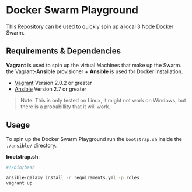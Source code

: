 # Docker Swarm Playground

This Repository can be used to quickly spin up a local 3 Node Docker Swarm.

## Requirements & Dependencies

**Vagrant** is used to spin up the virtual Machines that make up the Swarm. the Vagrant-**Ansible** provisioner + **Ansible** is used for Docker installation.

- [Vagrant](https://www.vagrantup.com/) Version 2.0.2 or greater
- [Ansible](https://www.ansible.com/) Version 2.7 or greater

> Note: This is only tested on Linux, it might not work on Windows, but there is a probabillity that it will work.

## Usage

To spin up the Docker Swarm Playground run the `bootstrap.sh` inside the `./ansible/` directory.

**bootstrap.sh**:
```bash
#!/bin/bash

ansible-galaxy install -r requirements.yml -p roles
vagrant up
```
